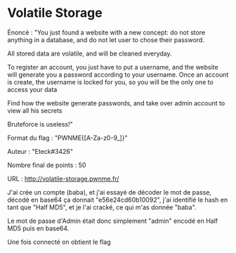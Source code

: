 # Volatile Storage

Énoncé : "You just found a website with a new concept: do not store anything in a database, and do not let user to chose their password.

All stored data are volatile, and will be cleaned everyday.

To register an account, you just have to put a username, and the website will generate you a password according to your username. Once an account is create, the username is locked for you, so you will be the only one to access your data

Find how the website generate passwords, and take over admin account to view all his secrets

Bruteforce is useless!"

Format du flag : "PWNME{[A-Za-z0-9_]}"

Auteur : "Eteck#3426"

Nombre final de points : 50

URL : http://volatile-storage.pwnme.fr/

J'ai crée un compte (baba), et j'ai essayé de décoder le mot de passe, décodé en base64 ça donnait "e56e24cd60b10092", j'ai identifié le hash en tant que "Half MD5", et je l'ai cracké, ce qui m'as donnée "baba".

Le mot de passe d'Admin était donc simplement "admin" encodé en Half MD5 puis en base64.

Une fois connecté on obtient le flag


